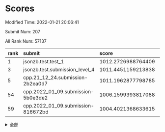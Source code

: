 # Scores

Modified Time: 2022-01-21 20:06:41

Submit Num: 207

All Rank Num: 57137

| rank |               submit               |       score        |       sigma        | pk_num |
| :--- | :--------------------------------- | :----------------- | :----------------- | :----- |
| 1    | jsonzb.test.test_1                 | 1012.2726988764409 | 0.7934887799501148 | 1106   |
| 3    | jsonzb.test.submission_level_4     | 1011.4451159213838 | 0.7882648632363033 | 1106   |
| 5    | cpp.21_12_24.submission-2b2ea0d7   | 1011.1962877798785 | 0.7875863434074215 | 1101   |
| 54   | cpp.2022_01_09.submission-5b0e3de2 | 1006.1599393817088 | 0.729246871168338  | 1108   |
| 59   | cpp.2022_01_09.submission-816672bd | 1004.4021368633615 | 0.7095672334643626 | 1104   |


<details>
<summary>全部</summary>

| rank |                 submit                 |       score        |       sigma        | pk_num |
| :--- | :------------------------------------- | :----------------- | :----------------- | :----- |
| 1    | jsonzb.test.test_1                     | 1012.2726988764409 | 0.7934887799501148 | 1106   |
| 2    | gobigger.level_3.submission_level_3_0  | 1011.9548325862746 | 0.7904330744011305 | 1102   |
| 3    | jsonzb.test.submission_level_4         | 1011.4451159213838 | 0.7882648632363033 | 1106   |
| 4    | gobigger.level_3.submission_level_3_27 | 1011.3343705676176 | 0.7756950371909539 | 1101   |
| 5    | cpp.21_12_24.submission-2b2ea0d7       | 1011.1962877798785 | 0.7875863434074215 | 1101   |
| 6    | gobigger.level_3.submission_level_3_18 | 1010.7804432103891 | 0.7763931674699093 | 1101   |
| 7    | gobigger.level_3.submission_level_3_9  | 1010.7797139735039 | 0.7708291457572362 | 1105   |
| 8    | gobigger.level_3.submission_level_3_44 | 1010.6773788123165 | 0.7515302459597835 | 1097   |
| 9    | gobigger.level_3.submission_level_3_15 | 1010.6627471007374 | 0.7741839104688591 | 1113   |
| 10   | gobigger.level_3.submission_level_3_26 | 1010.4921245944367 | 0.7687017931330371 | 1104   |
| 11   | gobigger.level_3.submission_level_3_35 | 1010.4874577512153 | 0.7838351867732383 | 1104   |
| 12   | gobigger.level_3.submission_level_3_42 | 1010.4862763909954 | 0.7603906240940609 | 1106   |
| 13   | gobigger.level_3.submission_level_3_19 | 1010.4799585802048 | 0.7624177824263245 | 1101   |
| 14   | gobigger.level_3.submission_level_3_41 | 1010.4683274942281 | 0.7495203764088069 | 1106   |
| 15   | gobigger.level_3.submission_level_3_11 | 1010.4506527211281 | 0.7497286747451911 | 1099   |
| 16   | gobigger.level_3.submission_level_3_30 | 1010.4183077356475 | 0.7552090309061146 | 1104   |
| 17   | gobigger.level_3.submission_level_3_2  | 1010.3337186867652 | 0.7659970105481065 | 1102   |
| 18   | gobigger.level_3.submission_level_3_12 | 1010.2540243666456 | 0.7635494037212364 | 1105   |
| 19   | gobigger.level_3.submission_level_3_13 | 1010.2484383246223 | 0.7546579247921611 | 1106   |
| 20   | gobigger.level_3.submission_level_3_3  | 1010.1879561504213 | 0.7577724219658596 | 1105   |
| 21   | gobigger.level_3.submission_level_3_1  | 1010.1312861381773 | 0.7729434983813148 | 1102   |
| 22   | gobigger.level_3.submission_level_3_38 | 1010.041609463825  | 0.7447664463661281 | 1104   |
| 23   | gobigger.level_3.submission_level_3_39 | 1009.9489268626012 | 0.7545979663581621 | 1111   |
| 24   | gobigger.level_3.submission_level_3_40 | 1009.9298124436604 | 0.7588524009566036 | 1106   |
| 25   | gobigger.level_3.submission_level_3_47 | 1009.8976933964249 | 0.7889250191774444 | 1107   |
| 26   | gobigger.level_3.submission_level_3_4  | 1009.7490807020367 | 0.7802151353360496 | 1104   |
| 27   | gobigger.level_3.submission_level_3_25 | 1009.7002588218711 | 0.7893570669005592 | 1107   |
| 28   | gobigger.level_3.submission_level_3_7  | 1009.6675101813674 | 0.7613895238574714 | 1106   |
| 29   | gobigger.level_3.submission_level_3_17 | 1009.6386889837478 | 0.7562236498466685 | 1102   |
| 30   | gobigger.level_3.submission_level_3_23 | 1009.601401675845  | 0.7551234362274966 | 1103   |
| 31   | gobigger.level_3.submission_level_3_48 | 1009.5937018633904 | 0.7676250999517985 | 1105   |
| 32   | gobigger.level_3.submission_level_3_45 | 1009.5659873114178 | 0.7628113236399434 | 1104   |
| 33   | gobigger.level_3.submission_level_3_14 | 1009.5269216374256 | 0.7428027547194448 | 1103   |
| 34   | gobigger.level_3.submission_level_3_8  | 1009.5246016404046 | 0.75222450908061   | 1106   |
| 35   | gobigger.level_3.submission_level_3_34 | 1009.5218482874214 | 0.7726691534775677 | 1102   |
| 36   | gobigger.level_3.submission_level_3_10 | 1009.4973187923255 | 0.7496779501420164 | 1106   |
| 37   | gobigger.level_3.submission_level_3_46 | 1009.4959489835991 | 0.7399679321719042 | 1105   |
| 38   | gobigger.level_3.submission_level_3_28 | 1009.4491102874753 | 0.7228159532183253 | 1103   |
| 39   | gobigger.level_3.submission_level_3_31 | 1009.3663945294502 | 0.7615209563675044 | 1103   |
| 40   | gobigger.level_3.submission_level_3_5  | 1009.2723472837406 | 0.7540271601536686 | 1103   |
| 41   | gobigger.level_3.submission_level_3_16 | 1009.1203582835417 | 0.7495978484829096 | 1106   |
| 42   | gobigger.level_3.submission_level_3_29 | 1009.069609740588  | 0.7507377134504835 | 1100   |
| 43   | gobigger.level_3.submission_level_3_37 | 1009.0255183408167 | 0.7760887851112058 | 1104   |
| 44   | gobigger.level_3.submission_level_3_49 | 1008.9329518180307 | 0.7517345417371403 | 1103   |
| 45   | gobigger.level_3.submission_level_3_20 | 1008.9190098956981 | 0.7428167492591012 | 1108   |
| 46   | gobigger.level_3.submission_level_3_43 | 1008.8965449467897 | 0.7494948142258061 | 1105   |
| 47   | gobigger.level_3.submission_level_3_21 | 1008.8930635950461 | 0.745174282828592  | 1104   |
| 48   | gobigger.level_3.submission_level_3_33 | 1008.78086288351   | 0.7309773261184922 | 1105   |
| 49   | gobigger.level_3.submission_level_3_22 | 1008.7585907490623 | 0.7596957524209804 | 1110   |
| 50   | gobigger.level_3.submission_level_3_6  | 1008.7405756733598 | 0.7605480257457641 | 1103   |
| 51   | gobigger.level_3.submission_level_3_32 | 1008.7230132157772 | 0.7351815738576752 | 1101   |
| 52   | gobigger.level_3.submission_level_3_24 | 1008.6465312065885 | 0.7530395773747753 | 1105   |
| 53   | gobigger.level_3.submission_level_3_36 | 1007.0371602627206 | 0.7579839300248634 | 1104   |
| 54   | cpp.2022_01_09.submission-5b0e3de2     | 1006.1599393817088 | 0.729246871168338  | 1108   |
| 55   | gobigger.level_1.submission_level_1_47 | 1004.6497646461739 | 0.7266041392144721 | 1103   |
| 56   | gobigger.level_1.submission_level_1_34 | 1004.6244953467587 | 0.7048881850545393 | 1100   |
| 57   | gobigger.level_1.submission_level_1_9  | 1004.5068730287974 | 0.7154486254470815 | 1109   |
| 58   | gobigger.level_1.submission_level_1_17 | 1004.4898074691165 | 0.7090636276595624 | 1106   |
| 59   | cpp.2022_01_09.submission-816672bd     | 1004.4021368633615 | 0.7095672334643626 | 1104   |
| 60   | gobigger.level_1.submission_level_1_20 | 1004.2442581783214 | 0.7136422276171281 | 1101   |
| 61   | gobigger.level_1.submission_level_1_3  | 1004.2421595776523 | 0.7119291636473631 | 1101   |
| 62   | gobigger.level_1.submission_level_1_41 | 1004.2114838589614 | 0.7152681964987522 | 1104   |
| 63   | gobigger.level_1.submission_level_1_7  | 1004.0913900465134 | 0.7179050866512587 | 1108   |
| 64   | gobigger.level_1.submission_level_1_25 | 1004.0780066262279 | 0.7186342905087126 | 1105   |
| 65   | gobigger.level_1.submission_level_1_11 | 1004.0426710099275 | 0.7137306323668601 | 1097   |
| 66   | gobigger.level_1.submission_level_1_28 | 1003.9765186567543 | 0.706511894410212  | 1100   |
| 67   | gobigger.level_1.submission_level_1_27 | 1003.8520614451551 | 0.7128789604152825 | 1109   |
| 68   | gobigger.level_1.submission_level_1_43 | 1003.8302472400485 | 0.7118910870825932 | 1104   |
| 69   | gobigger.level_1.submission_level_1_26 | 1003.7817770657522 | 0.7228912508526207 | 1106   |
| 70   | gobigger.level_1.submission_level_1_12 | 1003.7593259388617 | 0.7139638136414584 | 1107   |
| 71   | gobigger.level_1.submission_level_1_37 | 1003.7364767704632 | 0.7234790789940472 | 1106   |
| 72   | gobigger.level_1.submission_level_1_32 | 1003.672171156228  | 0.704265455353241  | 1103   |
| 73   | gobigger.level_1.submission_level_1_48 | 1003.6419140874771 | 0.7183177869113372 | 1098   |
| 74   | gobigger.level_1.submission_level_1_13 | 1003.4669574766662 | 0.7260034059164647 | 1104   |
| 75   | gobigger.level_1.submission_level_1_29 | 1003.4238962116998 | 0.7177196284727856 | 1107   |
| 76   | gobigger.level_1.submission_level_1_24 | 1003.3427216157263 | 0.7204913455423781 | 1099   |
| 77   | gobigger.level_1.submission_level_1_46 | 1003.2979943970944 | 0.7018935478537253 | 1106   |
| 78   | gobigger.level_1.submission_level_1_30 | 1003.2716931601994 | 0.7182683266438418 | 1109   |
| 79   | gobigger.level_1.submission_level_1_31 | 1003.2175016854299 | 0.7167327457069566 | 1114   |
| 80   | gobigger.level_1.submission_level_1_49 | 1003.1979151287438 | 0.7131282173142239 | 1099   |
| 81   | gobigger.level_1.submission_level_1_23 | 1003.1497249759864 | 0.7157045928335796 | 1102   |
| 82   | gobigger.level_1.submission_level_1_8  | 1003.0961586299973 | 0.7165509955546147 | 1101   |
| 83   | gobigger.level_1.submission_level_1_40 | 1003.0816546304361 | 0.7220563288813623 | 1108   |
| 84   | gobigger.level_1.submission_level_1_42 | 1003.0316433079992 | 0.7068103492150983 | 1103   |
| 85   | gobigger.level_1.submission_level_1_2  | 1003.0019351774517 | 0.7113988730373598 | 1104   |
| 86   | gobigger.level_1.submission_level_1_45 | 1003.0001803486441 | 0.7286055788548369 | 1108   |
| 87   | gobigger.level_1.submission_level_1_33 | 1002.965137367061  | 0.7099832808993004 | 1103   |
| 88   | gobigger.level_1.submission_level_1_5  | 1002.8754249865864 | 0.7149112162640442 | 1102   |
| 89   | gobigger.level_1.submission_level_1_35 | 1002.818894121061  | 0.7262294953046141 | 1108   |
| 90   | gobigger.level_1.submission_level_1_44 | 1002.8164638837178 | 0.706588399180547  | 1101   |
| 91   | gobigger.level_1.submission_level_1_22 | 1002.7712620759893 | 0.7191557929327572 | 1105   |
| 92   | gobigger.level_1.submission_level_1_36 | 1002.5175545673914 | 0.7092399367103686 | 1102   |
| 93   | gobigger.level_1.submission_level_1_4  | 1002.5080368110633 | 0.7222823031118932 | 1107   |
| 94   | gobigger.level_1.submission_level_1_14 | 1002.4814145084691 | 0.7219144380048054 | 1104   |
| 95   | gobigger.level_1.submission_level_1_6  | 1002.4751689155518 | 0.7170063591153806 | 1100   |
| 96   | gobigger.level_1.submission_level_1_39 | 1002.4459634748457 | 0.7261700959870709 | 1104   |
| 97   | gobigger.level_1.submission_level_1_15 | 1002.436185754099  | 0.7227099425501744 | 1102   |
| 98   | gobigger.level_1.submission_level_1_0  | 1002.4133689831959 | 0.714961744881085  | 1102   |
| 99   | gobigger.level_1.submission_level_1_21 | 1002.3454407412688 | 0.7208151919187474 | 1105   |
| 100  | gobigger.level_1.submission_level_1_16 | 1002.341997835862  | 0.7078128699429279 | 1101   |
| 101  | gobigger.level_1.submission_level_1_18 | 1002.1233374890713 | 0.7151532819822303 | 1101   |
| 102  | gobigger.level_1.submission_level_1_10 | 1002.0722167061565 | 0.7107238025723577 | 1099   |
| 103  | gobigger.level_1.submission_level_1_19 | 1001.99641593667   | 0.709189631935824  | 1104   |
| 104  | gobigger.level_1.submission_level_1_38 | 1001.9580714480571 | 0.7257870142195352 | 1101   |
| 105  | gobigger.level_1.submission_level_1_1  | 1001.9116162856157 | 0.7044218605031701 | 1105   |
| 106  | gobigger.random.submission_random_21   | 997.4020876581687  | 0.7058048277431388 | 1107   |
| 107  | gobigger.random.submission_random_8    | 997.3788423451182  | 0.7087235125613542 | 1105   |
| 108  | gobigger.random.submission_random_20   | 997.1746222996117  | 0.7099500953839457 | 1104   |
| 109  | gobigger.random.submission_random_24   | 997.1302072713977  | 0.7048766080710273 | 1102   |
| 110  | gobigger.random.submission_random_31   | 997.1225613843651  | 0.69890341249511   | 1106   |
| 111  | gobigger.random.submission_random_15   | 997.0101041998446  | 0.7078564315777255 | 1108   |
| 112  | gobigger.random.submission_random_48   | 996.9935740697433  | 0.7117746614469888 | 1100   |
| 113  | gobigger.random.submission_random_9    | 996.7136039985251  | 0.7053913221444065 | 1107   |
| 114  | gobigger.random.submission_random_32   | 996.6747527181793  | 0.701574473750505  | 1101   |
| 115  | gobigger.random.submission_random_29   | 996.5906679595521  | 0.7084153890892758 | 1102   |
| 116  | gobigger.random.submission_random_2    | 996.5225249359464  | 0.708017497163231  | 1106   |
| 117  | gobigger.random.submission_random_39   | 996.5109019345718  | 0.7091150330800249 | 1101   |
| 118  | gobigger.random.submission_random_14   | 996.5022527941155  | 0.7237240466032997 | 1108   |
| 119  | gobigger.random.submission_random_23   | 996.4525322759355  | 0.7047680056156135 | 1110   |
| 120  | gobigger.random.submission_random_45   | 996.39724610242    | 0.7135457743988513 | 1103   |
| 121  | gobigger.random.submission_random_38   | 996.359017335813   | 0.7050699130369188 | 1097   |
| 122  | gobigger.random.submission_random_25   | 996.3423867245904  | 0.7058193112099085 | 1113   |
| 123  | gobigger.random.submission_random_41   | 996.3006655015377  | 0.7132971050930134 | 1100   |
| 124  | gobigger.random.submission_random_17   | 996.2200839484082  | 0.7091305564991924 | 1100   |
| 125  | gobigger.random.submission_random_7    | 996.1644189140038  | 0.7204454564488503 | 1101   |
| 126  | gobigger.random.submission_random_11   | 996.093871501182   | 0.7030591921527952 | 1106   |
| 127  | gobigger.random.submission_random_27   | 996.0787772682329  | 0.7111250427137962 | 1104   |
| 128  | gobigger.random.submission_random_44   | 996.0663392517254  | 0.7297212387878937 | 1107   |
| 129  | gobigger.random.submission_random_35   | 996.0542879756796  | 0.7253737355123553 | 1106   |
| 130  | gobigger.random.submission_random_40   | 996.037285556252   | 0.7089134875702592 | 1105   |
| 131  | gobigger.random.submission_random_22   | 995.9856844849613  | 0.7034452376841889 | 1102   |
| 132  | gobigger.random.submission_random_3    | 995.9653700905743  | 0.6985498266257723 | 1102   |
| 133  | gobigger.random.submission_random_1    | 995.9431292970477  | 0.710516201149201  | 1105   |
| 134  | gobigger.random.submission_random_26   | 995.8944812111748  | 0.7147834986316671 | 1107   |
| 135  | gobigger.random.submission_random_19   | 995.835306328707   | 0.714872713360335  | 1103   |
| 136  | gobigger.random.submission_random_42   | 995.8026625615599  | 0.7111860367813961 | 1099   |
| 137  | gobigger.random.submission_random_18   | 995.7580441955841  | 0.7010730729287061 | 1108   |
| 138  | gobigger.random.submission_random_12   | 995.7512590854667  | 0.700632124288651  | 1103   |
| 139  | gobigger.random.submission_random_43   | 995.6289940874664  | 0.7065903921322206 | 1098   |
| 140  | gobigger.random.submission_random_49   | 995.5919944445508  | 0.7141730785881658 | 1103   |
| 141  | gobigger.random.submission_random_33   | 995.5251933900929  | 0.7184269397917951 | 1107   |
| 142  | gobigger.random.submission_random_10   | 995.5072421313647  | 0.7138533847272602 | 1104   |
| 143  | gobigger.random.submission_random_46   | 995.4536262123999  | 0.7096993663368124 | 1104   |
| 144  | gobigger.random.submission_random_30   | 995.3948529784393  | 0.7157191167545878 | 1099   |
| 145  | gobigger.random.submission_random_6    | 995.3057686550354  | 0.7153264218120468 | 1102   |
| 146  | gobigger.random.submission_random_16   | 995.2859521293118  | 0.7090807675945798 | 1098   |
| 147  | gobigger.random.submission_random_0    | 995.163238900033   | 0.7344365932771637 | 1102   |
| 148  | gobigger.random.submission_random_5    | 995.0572447375141  | 0.7239820716489342 | 1102   |
| 149  | gobigger.random.submission_random_36   | 995.0531597062576  | 0.7086676351013496 | 1107   |
| 150  | gobigger.random.submission_random_13   | 995.0102978535006  | 0.7282746917600671 | 1102   |
| 151  | gobigger.random.submission_random_47   | 994.9459697322994  | 0.7114693246911212 | 1102   |
| 152  | gobigger.random.submission_random_37   | 994.9345898110748  | 0.692029776079225  | 1106   |
| 153  | gobigger.random.submission_random_28   | 994.6608733242425  | 0.7294728585739617 | 1104   |
| 154  | gobigger.random.submission_random_4    | 994.4628498251768  | 0.7194414627129706 | 1105   |
| 155  | gobigger.level_2.submission_level_2_5  | 994.403387994034   | 0.7280783592242689 | 1107   |
| 156  | gobigger.level_2.submission_level_2_12 | 994.3539652921706  | 0.7244590196281605 | 1104   |
| 157  | gobigger.random.submission_random_34   | 994.0299117638712  | 0.7297838605929285 | 1109   |
| 158  | gobigger.level_2.submission_level_2_4  | 993.8069854056462  | 0.7357277174632555 | 1105   |
| 159  | gobigger.level_2.submission_level_2_10 | 993.3388351308837  | 0.7299877643653587 | 1103   |
| 160  | gobigger.level_2.submission_level_2_35 | 993.2669595821388  | 0.727676495648795  | 1101   |
| 161  | gobigger.level_2.submission_level_2_34 | 992.9451216677637  | 0.7291074121677329 | 1106   |
| 162  | gobigger.level_2.submission_level_2_21 | 992.7774204816026  | 0.7210158997937519 | 1103   |
| 163  | gobigger.level_2.submission_level_2_22 | 992.7619023809049  | 0.7283335867705527 | 1105   |
| 164  | gobigger.level_2.submission_level_2_0  | 992.7383361112535  | 0.7505735444417517 | 1106   |
| 165  | gobigger.level_2.submission_level_2_44 | 992.7214463295954  | 0.7512980099121072 | 1104   |
| 166  | gobigger.level_2.submission_level_2_40 | 992.7211601291008  | 0.7276172240138998 | 1107   |
| 167  | gobigger.level_2.submission_level_2_20 | 992.7109131232147  | 0.746294115358058  | 1108   |
| 168  | gobigger.level_2.submission_level_2_6  | 992.6476493607745  | 0.7392402434572262 | 1109   |
| 169  | gobigger.level_2.submission_level_2_15 | 992.638110792386   | 0.7470532741541827 | 1104   |
| 170  | gobigger.level_2.submission_level_2_49 | 992.5859022406362  | 0.7590405449309657 | 1108   |
| 171  | gobigger.level_2.submission_level_2_24 | 992.5740722545447  | 0.7459239150221626 | 1098   |
| 172  | gobigger.level_2.submission_level_2_41 | 992.4899961390124  | 0.7469627880043161 | 1096   |
| 173  | gobigger.level_2.submission_level_2_7  | 992.3733087924231  | 0.7385769086970615 | 1103   |
| 174  | gobigger.level_2.submission_level_2_42 | 992.2688610447411  | 0.7451899682019709 | 1104   |
| 175  | gobigger.level_2.submission_level_2_33 | 992.242851542759   | 0.7244305289697522 | 1106   |
| 176  | gobigger.level_2.submission_level_2_36 | 992.1904576673909  | 0.751521867812598  | 1103   |
| 177  | gobigger.level_2.submission_level_2_3  | 992.1802232307141  | 0.7376076056064396 | 1104   |
| 178  | gobigger.level_2.submission_level_2_1  | 992.1031866410381  | 0.7482830828998311 | 1105   |
| 179  | gobigger.level_2.submission_level_2_8  | 992.0745257194199  | 0.7549971655992643 | 1104   |
| 180  | gobigger.level_2.submission_level_2_32 | 992.0450588763508  | 0.7293299156367522 | 1103   |
| 181  | gobigger.level_2.submission_level_2_9  | 992.0190544360589  | 0.7496841946061673 | 1103   |
| 182  | gobigger.level_2.submission_level_2_29 | 992.018715467523   | 0.7418199343861502 | 1109   |
| 183  | gobigger.level_2.submission_level_2_45 | 991.9994988618208  | 0.7433124859726336 | 1106   |
| 184  | gobigger.level_2.submission_level_2_38 | 991.9971761620096  | 0.7390999814038403 | 1105   |
| 185  | gobigger.level_2.submission_level_2_23 | 991.8929690669314  | 0.7499725501410723 | 1105   |
| 186  | gobigger.level_2.submission_level_2_39 | 991.8188141145532  | 0.7460029246208261 | 1106   |
| 187  | gobigger.level_2.submission_level_2_17 | 991.783974408851   | 0.7458527371001359 | 1108   |
| 188  | gobigger.level_2.submission_level_2_46 | 991.7674081371412  | 0.7642786938434833 | 1103   |
| 189  | gobigger.level_2.submission_level_2_11 | 991.7628092106188  | 0.7496160309840969 | 1109   |
| 190  | gobigger.level_2.submission_level_2_26 | 991.7376276276177  | 0.7639881788887476 | 1106   |
| 191  | gobigger.level_2.submission_level_2_31 | 991.718637340956   | 0.7629454976409901 | 1097   |
| 192  | gobigger.level_2.submission_level_2_37 | 991.5903392016846  | 0.763501464209115  | 1103   |
| 193  | gobigger.level_2.submission_level_2_47 | 991.5052510713668  | 0.7459090127536847 | 1108   |
| 194  | gobigger.level_2.submission_level_2_2  | 991.4418991241448  | 0.7717674574871269 | 1107   |
| 195  | gobigger.level_2.submission_level_2_25 | 991.4010490133039  | 0.7249788627534214 | 1105   |
| 196  | gobigger.level_2.submission_level_2_13 | 991.3185861439058  | 0.772529265963535  | 1103   |
| 197  | gobigger.level_2.submission_level_2_43 | 991.3009107521294  | 0.7440326978378197 | 1107   |
| 198  | gobigger.level_2.submission_level_2_18 | 991.1861687963092  | 0.7539616930402412 | 1105   |
| 199  | gobigger.level_2.submission_level_2_14 | 991.1804931023024  | 0.7498657060423247 | 1103   |
| 200  | gobigger.level_2.submission_level_2_27 | 991.0405226714822  | 0.7496570778103454 | 1108   |
| 201  | gobigger.level_2.submission_level_2_16 | 991.0199952502264  | 0.7445881691012675 | 1099   |
| 202  | gobigger.level_2.submission_level_2_48 | 990.9632789718717  | 0.7486537428559079 | 1100   |
| 203  | gobigger.level_2.submission_level_2_30 | 990.8840633328456  | 0.7561020966591457 | 1104   |
| 204  | gobigger.level_2.submission_level_2_19 | 990.7674830304134  | 0.7622693483455564 | 1102   |
| 205  | gobigger.level_2.submission_level_2_28 | 990.4450534093183  | 0.756362232734138  | 1103   |
| 206  | gobigger.none.submission_none_0        | 977.4671632818507  | 1.3334873544700032 | 1114   |
| 207  | gobigger.none.submission_none_1        | 976.262765174539   | 1.3986433545949024 | 1102   |

</details>